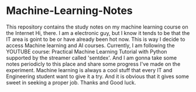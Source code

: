 # Machine-Learning-Notes
This repository contains the study notes on my machine learning course on the Internet
Hi, there.
I am a electronic guy, but I know it tends to be that the IT area is goint to be or 
have already been hot now. This is way I decide to access Machine learning and AI
courses. Currently, I am following the YOUTUBE course: Practical Machine Learning Tutorial with Python
supported by the streamer called 'sentdex'. And I am gonna take some notes periodicly to this place
and share some progress I've made on the experiment. Machine learning is always a cool stuff that 
every IT and Engineering student want to give it a try. And it is obvious that it gives some sweet
in seeking a proper job. Thanks and Good luck.
